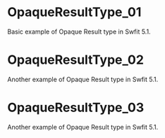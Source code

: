 # OpaqueResultType_01
Basic example of Opaque Result type in Swfit 5.1.

# OpaqueResultType_02
Another example of Opaque Result type in Swfit 5.1.

# OpaqueResultType_03
Another example of Opaque Result type in Swfit 5.1.
